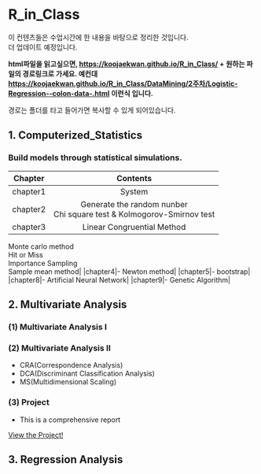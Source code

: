 # R_in_Class 

이 컨텐츠들은 수업시간에 한 내용을 바탕으로 정리한 것입니다.  
더 업데이트 예정입니다.  

**html파일을 읽고싶으면,   https://koojaekwan.github.io/R_in_Class/ + 원하는 파일의 경로링크로 가세요. 
예컨대 https://koojaekwan.github.io/R_in_Class/DataMining/2주차/Logistic-Regression--colon-data-.html 이런식 입니다.**  

경로는 폴더를 타고 들어가면 복사할 수 있게 되어있습니다.  

## 1. Computerized_Statistics  
### Build models through statistical simulations.  

|Chapter|Contents|
|:---:|:---:|
|chapter1| System|
|chapter2| Generate the random nunber <br /> Chi square test & Kolmogorov-Smirnov test|
|chapter3| Linear Congruential Method <br />
 Monte carlo method <br />
    Hit or Miss <br />
    Importance Sampling <br />
    Sample mean method|
|chapter4|- Newton method|
|chapter5|- bootstrap|
|chapter8|- Artificial Neural Network|
|chapter9|- Genetic Algorithm|


## 2. Multivariate Analysis  
### (1) Multivariate Analysis Ⅰ  
### (2) Multivariate Analysis Ⅱ  
- CRA(Correspondence Analysis)  
- DCA(Discriminant Classification Analysis)  
- MS(Multidimensional Scaling)  

### (3) Project  
- This is a comprehensive report  

[View the Project!](https://koojaekwan.github.io/multivariate_proj/project.html)  


## 3. Regression Analysis

